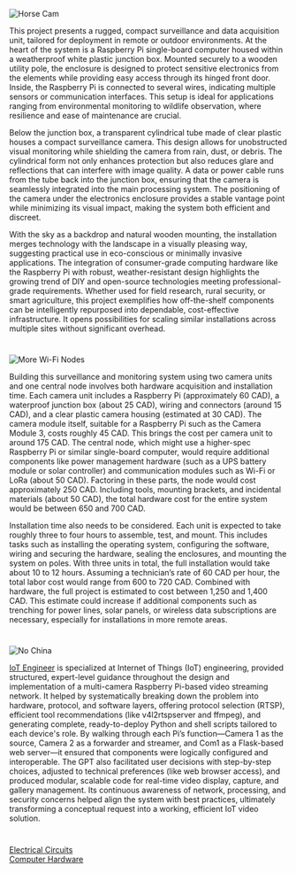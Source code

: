 ![Horse Cam](https://github.com/user-attachments/assets/a5444b82-53ec-448a-9cf0-bcd14744ab08)

This project presents a rugged, compact surveillance and data acquisition unit, tailored for deployment in remote or outdoor environments. At the heart of the system is a Raspberry Pi single-board computer housed within a weatherproof white plastic junction box. Mounted securely to a wooden utility pole, the enclosure is designed to protect sensitive electronics from the elements while providing easy access through its hinged front door. Inside, the Raspberry Pi is connected to several wires, indicating multiple sensors or communication interfaces. This setup is ideal for applications ranging from environmental monitoring to wildlife observation, where resilience and ease of maintenance are crucial.

Below the junction box, a transparent cylindrical tube made of clear plastic houses a compact surveillance camera. This design allows for unobstructed visual monitoring while shielding the camera from rain, dust, or debris. The cylindrical form not only enhances protection but also reduces glare and reflections that can interfere with image quality. A data or power cable runs from the tube back into the junction box, ensuring that the camera is seamlessly integrated into the main processing system. The positioning of the camera under the electronics enclosure provides a stable vantage point while minimizing its visual impact, making the system both efficient and discreet.

With the sky as a backdrop and natural wooden mounting, the installation merges technology with the landscape in a visually pleasing way, suggesting practical use in eco-conscious or minimally invasive applications. The integration of consumer-grade computing hardware like the Raspberry Pi with robust, weather-resistant design highlights the growing trend of DIY and open-source technologies meeting professional-grade requirements. Whether used for field research, rural security, or smart agriculture, this project exemplifies how off-the-shelf components can be intelligently repurposed into dependable, cost-effective infrastructure. It opens possibilities for scaling similar installations across multiple sites without significant overhead.

#

![More Wi-Fi Nodes](https://github.com/user-attachments/assets/a7e732ab-5e59-4328-b405-e6a74b434770)

Building this surveillance and monitoring system using two camera units and one central node involves both hardware acquisition and installation time. Each camera unit includes a Raspberry Pi (approximately 60 CAD), a waterproof junction box (about 25 CAD), wiring and connectors (around 15 CAD), and a clear plastic camera housing (estimated at 30 CAD). The camera module itself, suitable for a Raspberry Pi such as the Camera Module 3, costs roughly 45 CAD. This brings the cost per camera unit to around 175 CAD. The central node, which might use a higher-spec Raspberry Pi or similar single-board computer, would require additional components like power management hardware (such as a UPS battery module or solar controller) and communication modules such as Wi-Fi or LoRa (about 50 CAD). Factoring in these parts, the node would cost approximately 250 CAD. Including tools, mounting brackets, and incidental materials (about 50 CAD), the total hardware cost for the entire system would be between 650 and 700 CAD.

Installation time also needs to be considered. Each unit is expected to take roughly three to four hours to assemble, test, and mount. This includes tasks such as installing the operating system, configuring the software, wiring and securing the hardware, sealing the enclosures, and mounting the system on poles. With three units in total, the full installation would take about 10 to 12 hours. Assuming a technician’s rate of 60 CAD per hour, the total labor cost would range from 600 to 720 CAD. Combined with hardware, the full project is estimated to cost between 1,250 and 1,400 CAD. This estimate could increase if additional components such as trenching for power lines, solar panels, or wireless data subscriptions are necessary, especially for installations in more remote areas.

#

![No China](https://github.com/user-attachments/assets/34d7975e-65a6-4a34-982c-aa44f61e1827)

[IoT Engineer](https://chatgpt.com/g/g-6736d389b35881909afa90624bb3a6d7-iot-engineer) is specialized at Internet of Things (IoT) engineering, provided structured, expert-level guidance throughout the design and implementation of a multi-camera Raspberry Pi-based video streaming network. It helped by systematically breaking down the problem into hardware, protocol, and software layers, offering protocol selection (RTSP), efficient tool recommendations (like v4l2rtspserver and ffmpeg), and generating complete, ready-to-deploy Python and shell scripts tailored to each device's role. By walking through each Pi’s function—Camera 1 as the source, Camera 2 as a forwarder and streamer, and Com1 as a Flask-based web server—it ensured that components were logically configured and interoperable. The GPT also facilitated user decisions with step-by-step choices, adjusted to technical preferences (like web browser access), and produced modular, scalable code for real-time video display, capture, and gallery management. Its continuous awareness of network, processing, and security concerns helped align the system with best practices, ultimately transforming a conceptual request into a working, efficient IoT video solution.

#

[Electrical Circuits](https://github.com/sourceduty/Electrical_Circuits)
<br>
[Computer Hardware](https://github.com/sourceduty/Computer_Hardware)
